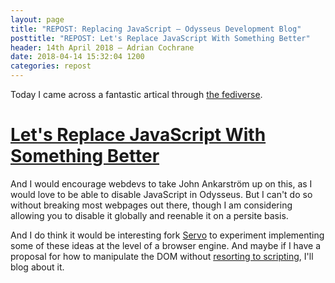 ```yaml
---
layout: page
title: "REPOST: Replacing JavaScript — Odysseus Development Blog"
posttitle: "REPOST: Let's Replace JavaScript With Something Better"
header: 14th April 2018 — Adrian Cochrane
date: 2018-04-14 15:32:04 1200
categories: repost
---
```


Today I came across a fantastic artical through [the fediverse](https://en.wikipedia.org/wiki/Fediverse).

# [Let's Replace JavaScript With Something Better](https://john.ankarstrom.se/english/texts/replacing-javascript/)

And I would encourage webdevs to take John Ankarström up on this, as I would love to be able to disable JavaScript in Odysseus. But I can't do so without breaking most webpages out there, though I am considering allowing you to disable it globally and reenable it on a persite basis.

And I do think it would be interesting fork [Servo](https://servo.org/) to experiment implementing some of these ideas at the level of a browser engine. And maybe if I have a proposal for how to manipulate the DOM without [resorting to scripting](https://alcinnz.github.io/Odysseus/misc/2017/09/25/web-redesign.html), I'll blog about it. 
